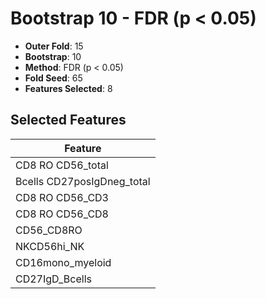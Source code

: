 # Bootstrap 10 - FDR (p < 0.05)

- **Outer Fold**: 15
- **Bootstrap**: 10
- **Method**: FDR (p < 0.05)
- **Fold Seed**: 65
- **Features Selected**: 8

## Selected Features

| Feature |
|---------|
| CD8 RO CD56_total |
| Bcells CD27posIgDneg_total |
| CD8 RO CD56_CD3 |
| CD8 RO CD56_CD8 |
| CD56_CD8RO |
| NKCD56hi_NK |
| CD16mono_myeloid |
| CD27IgD_Bcells |
